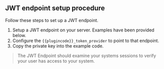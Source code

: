 ## JWT endpoint setup procedure

Follow these steps to set up a JWT endpoint.

 1. Setup a JWT endpoint on your server. Examples have been provided below.
 2. Configure the `{{plugincode}}_token_provider` to point to that endpoint.
 3. Copy the private key into the example code.

 > The JWT Endpoint should examine your systems sessions to verify your user has access to your system.
